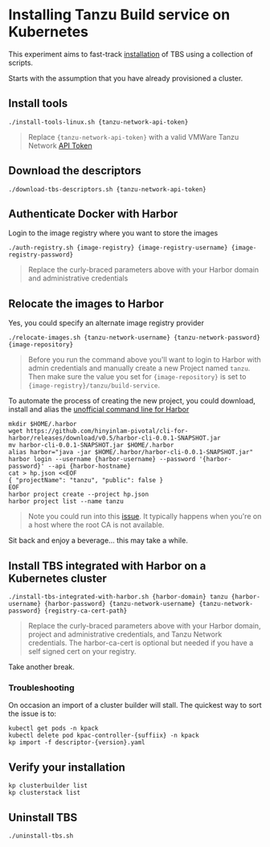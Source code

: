 # Installing Tanzu Build service on Kubernetes

This experiment aims to fast-track [installation](https://docs.pivotal.io/build-service/1-2/installing.html) of TBS using a collection of scripts.

Starts with the assumption that you have already provisioned a cluster.

## Install tools

```
./install-tools-linux.sh {tanzu-network-api-token}
```
> Replace `{tanzu-network-api-token}` with a valid VMWare Tanzu Network [API Token](https://network.pivotal.io/users/dashboard/edit-profile)

## Download the descriptors

```
./download-tbs-descriptors.sh {tanzu-network-api-token}
```

## Authenticate Docker with Harbor

Login to the image registry where you want to store the images

```
./auth-registry.sh {image-registry} {image-registry-username} {image-registry-password}
```
> Replace the curly-braced parameters above with your Harbor domain and administrative credentials

## Relocate the images to Harbor

Yes, you could specify an alternate image registry provider

```
./relocate-images.sh {tanzu-network-username} {tanzu-network-password} {image-repository}
```

> Before you run the command above you'll want to login to Harbor with admin credentials and manually create a new Project named `tanzu`.  Then make sure the value you set for `{image-repository}` is set to `{image-registry}/tanzu/build-service`.

To automate the process of creating the new project, you could download, install and alias the [unofficial command line for Harbor](https://github.com/hinyinlam/cli-for-harbor)

```
mkdir $HOME/.harbor
wget https://github.com/hinyinlam-pivotal/cli-for-harbor/releases/download/v0.5/harbor-cli-0.0.1-SNAPSHOT.jar
mv harbor-cli-0.0.1-SNAPSHOT.jar $HOME/.harbor
alias harbor="java -jar $HOME/.harbor/harbor-cli-0.0.1-SNAPSHOT.jar"
harbor login --username {harbor-username} --password '{harbor-password}' --api {harbor-hostname}
cat > hp.json <<EOF
{ "projectName": "tanzu", "public": false }
EOF
harbor project create --project hp.json
harbor project list --name tanzu
```
> Note you could run into this [issue](https://github.com/hinyinlam/cli-for-harbor/issues/2).  It typically happens when you're on a host where the root CA is not available.



Sit back and enjoy a beverage... this may take a while.

## Install TBS integrated with Harbor on a Kubernetes cluster

```
./install-tbs-integrated-with-harbor.sh {harbor-domain} tanzu {harbor-username} {harbor-password} {tanzu-network-username} {tanzu-network-password} {registry-ca-cert-path}
```
> Replace the curly-braced parameters above with your Harbor domain, project and administrative credentials, and Tanzu Network credentials.  The harbor-ca-cert is optional but needed if you have a self signed cert on your registry.

Take another break.

### Troubleshooting

On occasion an import of a cluster builder will stall.  The quickest way to sort the issue is to:

```
kubectl get pods -n kpack
kubectl delete pod kpac-controller-{suffiix} -n kpack
kp import -f descriptor-{version}.yaml
```

## Verify your installation

```
kp clusterbuilder list
kp clusterstack list
```

## Uninstall TBS

```
./uninstall-tbs.sh
```
